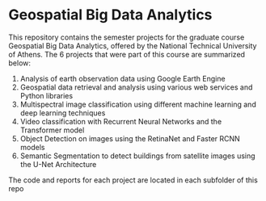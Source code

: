 # Geospatial Big Data Analytics

This repository contains the semester projects for the graduate course Geospatial Big Data Analytics, offered by the National Technical University of Athens. The 6 projects that were part of this course are summarized below:

1. Analysis of earth observation data using Google Earth Engine
2. Geospatial data retrieval and analysis using various web services and Python libraries
3. Multispectral image classification using different machine learning and deep learning techniques
4. Video classification with Recurrent Neural Networks and the Transformer model
5. Object Detection on images using the RetinaNet and Faster RCNN models
6. Semantic Segmentation to detect buildings from satellite images using the U-Net Architecture

The code and reports for each project are located in each subfolder of this repo
